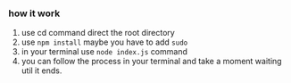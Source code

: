 ### how it work

1.	use cd command direct the root directory
2. use `npm install` maybe you have to add `sudo`
3. in your terminal use `node index.js` command
4. you can follow the process in your terminal and take a moment waiting util it ends.